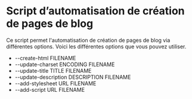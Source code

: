 # Script d’automatisation de création de pages de blog

Ce script permet l'automatisation de création de pages de blog via différentes options.
Voici les différentes options que vous pouvez utiliser.  
* --create-html FILENAME   
* --update-charset ENCODING FILENAME  
* --update-title TITLE FILENAME  
* --update-description DESCRIPTION FILENAME  
* --add-stylesheet URL FILENAME  
* --add-script URL FILENAME  

